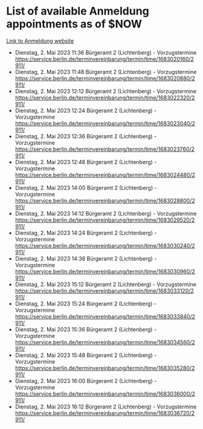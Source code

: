 # List of available Anmeldung appointments as of $NOW
[Link to Anmeldung website](https://service.berlin.de/terminvereinbarung/termin/tag.php?termin=1&anliegen[]=120686&dienstleisterlist=122210,122217,327316,122219,327312,122227,327314,122231,327346,122243,327348,122254,122252,329742,122260,329745,122262,329748,122271,327278,122273,327274,122277,327276,330436,122280,327294,122282,327290,122284,327292,122291,327270,122285,327266,122286,327264,122296,327268,150230,329760,122297,327286,122294,327284,122312,329763,122314,329775,122304,327330,122311,327334,122309,327332,317869,122281,327352,122279,329772,122283,122276,327324,122274,327326,122267,329766,122246,327318,122251,327320,122257,327322,122208,327298,122226,327300&herkunft=http%3A%2F%2Fservice.berlin.de%2Fdienstleistung%2F120686%2F)
- Dienstag, 2. Mai 2023 11:36 Bürgeramt 2 (Lichtenberg) - Vorzugstermine https://service.berlin.de/terminvereinbarung/termin/time/1683020160/2911/
- Dienstag, 2. Mai 2023 11:48 Bürgeramt 2 (Lichtenberg) - Vorzugstermine https://service.berlin.de/terminvereinbarung/termin/time/1683020880/2911/
- Dienstag, 2. Mai 2023 12:12 Bürgeramt 2 (Lichtenberg) - Vorzugstermine https://service.berlin.de/terminvereinbarung/termin/time/1683022320/2911/
- Dienstag, 2. Mai 2023 12:24 Bürgeramt 2 (Lichtenberg) - Vorzugstermine https://service.berlin.de/terminvereinbarung/termin/time/1683023040/2911/
- Dienstag, 2. Mai 2023 12:36 Bürgeramt 2 (Lichtenberg) - Vorzugstermine https://service.berlin.de/terminvereinbarung/termin/time/1683023760/2911/
- Dienstag, 2. Mai 2023 12:48 Bürgeramt 2 (Lichtenberg) - Vorzugstermine https://service.berlin.de/terminvereinbarung/termin/time/1683024480/2911/
- Dienstag, 2. Mai 2023 14:00 Bürgeramt 2 (Lichtenberg) - Vorzugstermine https://service.berlin.de/terminvereinbarung/termin/time/1683028800/2911/
- Dienstag, 2. Mai 2023 14:12 Bürgeramt 2 (Lichtenberg) - Vorzugstermine https://service.berlin.de/terminvereinbarung/termin/time/1683029520/2911/
- Dienstag, 2. Mai 2023 14:24 Bürgeramt 2 (Lichtenberg) - Vorzugstermine https://service.berlin.de/terminvereinbarung/termin/time/1683030240/2911/
- Dienstag, 2. Mai 2023 14:36 Bürgeramt 2 (Lichtenberg) - Vorzugstermine https://service.berlin.de/terminvereinbarung/termin/time/1683030960/2911/
- Dienstag, 2. Mai 2023 15:12 Bürgeramt 2 (Lichtenberg) - Vorzugstermine https://service.berlin.de/terminvereinbarung/termin/time/1683033120/2911/
- Dienstag, 2. Mai 2023 15:24 Bürgeramt 2 (Lichtenberg) - Vorzugstermine https://service.berlin.de/terminvereinbarung/termin/time/1683033840/2911/
- Dienstag, 2. Mai 2023 15:36 Bürgeramt 2 (Lichtenberg) - Vorzugstermine https://service.berlin.de/terminvereinbarung/termin/time/1683034560/2911/
- Dienstag, 2. Mai 2023 15:48 Bürgeramt 2 (Lichtenberg) - Vorzugstermine https://service.berlin.de/terminvereinbarung/termin/time/1683035280/2911/
- Dienstag, 2. Mai 2023 16:00 Bürgeramt 2 (Lichtenberg) - Vorzugstermine https://service.berlin.de/terminvereinbarung/termin/time/1683036000/2911/
- Dienstag, 2. Mai 2023 16:12 Bürgeramt 2 (Lichtenberg) - Vorzugstermine https://service.berlin.de/terminvereinbarung/termin/time/1683036720/2911/
